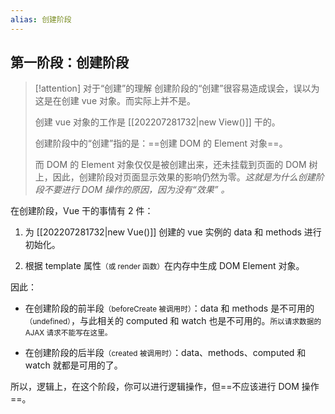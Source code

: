 ```yaml
---
alias: 创建阶段
---
```


## 第一阶段：创建阶段

> [!attention] 对于“创建”的理解
> 创建阶段的“创建”很容易造成误会，误以为这是在创建 vue 对象。而实际上并不是。
> 
> 创建 vue 对象的工作是 [[202207281732|new View()]] 干的。
>
> 创建阶段中的“创建”指的是：==创建 DOM 的 Element 对象==。
> 
> 而 DOM 的 Element 对象仅仅是被创建出来，还未挂载到页面的 DOM 树上，因此，创建阶段对页面显示效果的影响仍然为零。_这就是为什么创建阶段不要进行 DOM 操作的原因，因为没有“效果” 。_

在创建阶段，Vue 干的事情有 2 件：

1. 为 [[202207281732|new Vue()]] 创建的 vue 实例的 data 和 methods 进行初始化。

2. 根据 template 属性<small>（或 render 函数）</small>在内存中生成 DOM Element 对象。

因此：

- 在创建阶段的前半段<small>（beforeCreate 被调用时）</small>：data 和 methods 是不可用的<small>（undefined）</small>，与此相关的 computed 和 watch 也是不可用的。<small>所以请求数据的 AJAX 请求不能写在这里。</small>

- 在创建阶段的后半段<small>（created 被调用时）</small>：data、methods、computed 和 watch 就都是可用的了。

所以，逻辑上，在这个阶段，你可以进行逻辑操作，但==不应该进行 DOM 操作==。
